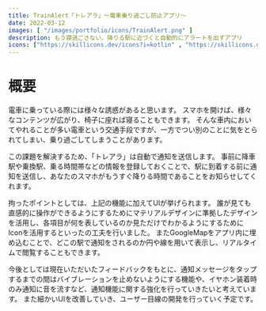 ```yaml
---
title: TrainAlert「トレアラ」～電車乗り過ごし防止アプリ～
date: 2022-03-12
images: [ "/images/portfolio/icons/TrainAlert.png" ]
description: もう寝過ごさない、降りる駅に近づくと自動的にアラートを出すアプリ
icons: ["https://skillicons.dev/icons?i=kotlin" , "https://skillicons.dev/icons?i=androidstudio", "las la-map"]
---
```


# 概要
電車に乗っている際には様々な誘惑があると思います。
スマホを開けば、様々なコンテンツが広がり、椅子に座れば寝ることもできます。
そんな車内においてやれることが多い電車という交通手段ですが、一方でつい別のことに気をとられてしまい、乗り過ごしてしまうことがあります。

この課題を解決するため、「トレアラ」は自動で通知を送信します。
事前に降車駅や乗換駅、乗る時間帯などの情報を登録しておくことで、駅に到着する前に通知を送信し、あなたのスマホがもうすぐ降りる時間であることをお知らせしてくれます。

拘ったポイントとしては、上記の機能に加えてUIが挙げられます。
誰が見ても直感的に操作ができるようにするためにマテリアルデザインに準拠したデザインを活用し、各項目が何を表しているのか見ただけでわかるようにするためにIconを活用するといったの工夫を行いました。
またGoogleMapをアプリ内に埋め込むことで、どこの駅で通知をされるのか円や線を用いて表示し、リアルタイムで閲覧することもできます。

今後としては現在いただいたフィードバックをもとに、通知メッセージをタップするまでの間はバイブレーションを止めないようにする機能や、イヤホン装着時のみ通知に音を流すなど、通知機能に関する強化を行っていきたいと考えています。
また細かいUIを改善していき、ユーザー目線の開発を行っていく予定です。
